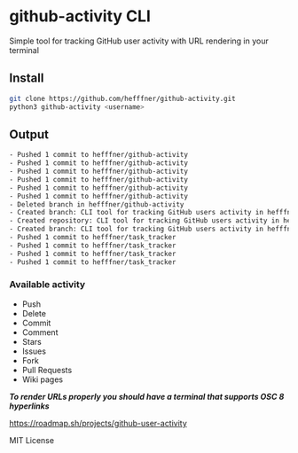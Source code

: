 # github-activity CLI
Simple tool for tracking GitHub user activity with URL rendering in your terminal
## Install
```bash
git clone https://github.com/hefffner/github-activity.git
python3 github-activity <username>
```

## Output
```bash
- Pushed 1 commit to hefffner/github-activity
- Pushed 1 commit to hefffner/github-activity
- Pushed 1 commit to hefffner/github-activity
- Pushed 1 commit to hefffner/github-activity
- Pushed 1 commit to hefffner/github-activity
- Pushed 1 commit to hefffner/github-activity
- Deleted branch in hefffner/github-activity
- Created branch: CLI tool for tracking GitHub users activity in hefffner/github-activity
- Created repository: CLI tool for tracking GitHub users activity in hefffner/github-activity
- Created branch: CLI tool for tracking GitHub users activity in hefffner/github-activity
- Pushed 1 commit to hefffner/task_tracker
- Pushed 1 commit to hefffner/task_tracker
- Pushed 1 commit to hefffner/task_tracker
- Pushed 1 commit to hefffner/task_tracker
```

### Available activity
- Push
- Delete
- Commit
- Comment
- Stars
- Issues
- Fork
- Pull Requests
- Wiki pages

***To render URLs properly you should have a terminal that supports OSC 8 hyperlinks***

https://roadmap.sh/projects/github-user-activity

MIT License
